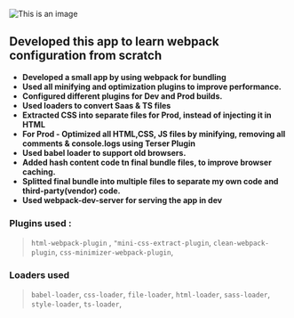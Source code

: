 

![This is an image](https://raw.githubusercontent.com/webpack/media/master/logo/logo-on-white-bg.png)


## Developed this app to learn webpack configuration from scratch
- **Developed a small app by using webpack for bundling**
- **Used all minifying and optimization plugins to improve performance.**
- **Configured different plugins for Dev and Prod builds.**
- **Used loaders to convert Saas & TS files**
- **Extracted CSS into separate files for Prod, instead of injecting it in HTML**
- **For Prod - Optimized all HTML,CSS, JS files by minifying, removing all comments & console.logs using Terser Plugin**
- **Used babel loader to support old browsers.**
- **Added hash content code tn final bundle files, to improve browser caching.**
- **Splitted final bundle into multiple files to separate my own code and third-party(vendor) code.**
- **Used webpack-dev-server for serving the app in dev**

### Plugins used :
> `html-webpack-plugin` , `"mini-css-extract-plugin`, `clean-webpack-plugin`, `css-minimizer-webpack-plugin`,

### Loaders used
> `babel-loader`, `css-loader`, `file-loader`, `html-loader`, `sass-loader`, `style-loader`, `ts-loader`,
